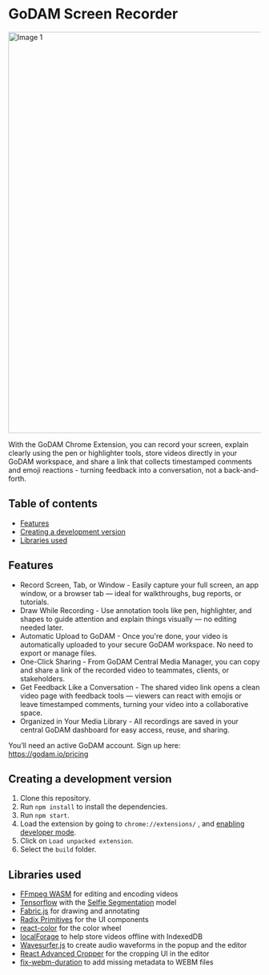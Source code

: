 # GoDAM Screen Recorder
<img width="1280" height="800" alt="Image 1" src="https://github.com/user-attachments/assets/93b0ef91-8b5c-4acb-ac44-94415c3cc7f4" />

With the GoDAM Chrome Extension, you can record your screen, explain clearly using the pen or highlighter tools, store videos directly in your GoDAM workspace, and share a link that collects timestamped comments and emoji reactions - turning feedback into a conversation, not a back-and-forth.

## Table of contents

- [Features](#features)
- [Creating a development version](#creating-a-development-version)
- [Libraries used](#libraries-used)

## Features

- Record Screen, Tab, or Window - Easily capture your full screen, an app window, or a browser tab — ideal for walkthroughs, bug reports, or tutorials.
- Draw While Recording - Use annotation tools like pen, highlighter, and shapes to guide attention and explain things visually — no editing needed later.
- Automatic Upload to GoDAM - Once you're done, your video is automatically uploaded to your secure GoDAM workspace. No need to export or manage files.
- One-Click Sharing - From GoDAM Central Media Manager, you can copy and share a link of the recorded video to teammates, clients, or stakeholders.
- Get Feedback Like a Conversation - The shared video link opens a clean video page with feedback tools — viewers can react with emojis or leave timestamped comments, turning your video into a collaborative space.
- Organized in Your Media Library - All recordings are saved in your central GoDAM dashboard for easy access, reuse, and sharing.

You’ll need an active GoDAM account. Sign up here:  https://godam.io/pricing


## Creating a development version

1. Clone this repository.
2. Run `npm install` to install the dependencies.
3. Run `npm start`.
4. Load the extension by going to `chrome://extensions/` , and [enabling developer mode](https://developer.chrome.com/docs/extensions/mv2/faq/#:~:text=You%20can%20start%20by%20turning,a%20packaged%20extension%2C%20and%20more.).
5. Click on `Load unpacked extension`.
6. Select the `build` folder.


## Libraries used

- [FFmpeg WASM](https://ffmpegwasm.netlify.app/) for editing and encoding videos
- [Tensorflow](https://github.com/tensorflow/tfjs) with the [Selfie Segmentation](https://blog.tensorflow.org/2022/01/body-segmentation.html) model
- [Fabric.js](https://github.com/fabricjs/fabric.js) for drawing and annotating
- [Radix Primitives](https://www.radix-ui.com/primitives) for the UI components
- [react-color](https://uiwjs.github.io/react-color/) for the color wheel
- [localForage](https://github.com/localForage/localForage) to help store videos offline with IndexedDB
- [Wavesurfer.js](https://wavesurfer.xyz/) to create audio waveforms in the popup and the editor
- [React Advanced Cropper](https://advanced-cropper.github.io/react-advanced-cropper/) for the cropping UI in the editor
- [fix-webm-duration](https://github.com/yusitnikov/fix-webm-duration) to add missing metadata to WEBM files

